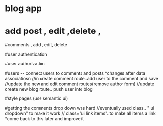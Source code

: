 # blog app

# add post , edit ,delete ,

#comments , add , edit, delete


#user authentication

#user authorization

#users -- connect users to comments and posts
*changes after data associatiosn
//in create comment route..add user to the comment and save
//update the new and edit comment routes(remove author form)
//update create new blog route.. push user into blog

#style pages (use semantic ui)


#getting the comments drop down was hard
//eventually used class.. " ui dropdown" to make it work
// class="ui link items"..to make all items a link
*come back to this later and improve it